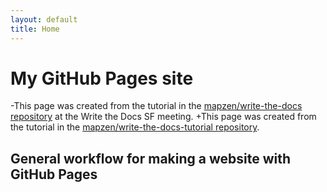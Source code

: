 ```yaml
---
layout: default
title: Home
---
```


 # My GitHub Pages site
  
 -This page was created from the tutorial in the [mapzen/write-the-docs repository](https://github.com/mapzen/write-the-docs) at the Write the Docs SF meeting.
 +This page was created from the tutorial in the [mapzen/write-the-docs-tutorial repository](https://github.com/mapzen/write-the-docs-tutorial).
  
  ## General workflow for making a website with GitHub Pages
